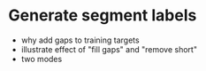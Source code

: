 # Generate segment labels
- why add gaps to training targets
- illustrate effect of "fill gaps" and "remove short"
- two modes
